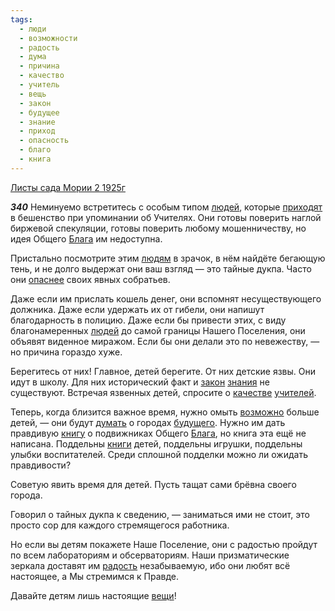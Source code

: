 ```yaml
---
tags:
  - люди
  - возможности
  - радость
  - дума
  - причина
  - качество
  - учитель
  - вещь
  - закон
  - будущее
  - знание
  - приход
  - опасность
  - благо
  - книга
---
```


[Листы сада Мории 2 1925г](/agni/1925)

___340___
Неминуемо встретитесь с особым типом [людей](/tag/#люди), которые [приходят](/tag/#приход) в бешенство при упоминании об Учителях. Они готовы поверить наглой биржевой спекуляции, готовы поверить любому мошенничеству, но идея Общего [Блага](/tag/#[благо](/tag/#благо)) им недоступна.   

Пристально посмотрите этим [людям](/tag/#люди) в зрачок, в нём найдёте бегающую тень, и не долго выдержат они ваш взгляд — это тайные дукпа. Часто они [опаснее](/tag/#опасность) своих явных собратьев.   

Даже если им прислать кошель денег, они вспомнят несуществующего должника. Даже если удержать их от гибели, они напишут благодарность в полицию. Даже если бы привести этих, с виду благонамеренных [людей](/tag/#люди) до самой границы Нашего Поселения, они объявят виденное миражом. Если бы они делали это по невежеству, — но причина гораздо хуже.   

Берегитесь от них! Главное, детей берегите. От них детские язвы. Они идут в школу. Для них исторический факт и [закон](/tag/#закон) [знания](/tag/#знание) не существуют. Встречая язвенных детей, спросите о [качестве](/tag/#качество) [учителей](/tag/#учитель).   

Теперь, когда близится важное время, нужно омыть [возможно](/tag/#возможности) больше детей, — они будут [думать](/tag/#дума) о городах [будущего](/tag/#будущее). Нужно им дать правдивую [книгу](/tag/#книга) о подвижниках Общего [Блага](/tag/#[благо](/tag/#благо)), но книга эта ещё не написана. Поддельны [книги](/tag/#книга) детей, поддельны игрушки, поддельны улыбки воспитателей. Среди сплошной подделки можно ли ожидать правдивости?   

Советую явить время для детей. Пусть тащат сами брёвна своего города.   

Говорил о тайных дукпа к сведению, — заниматься ими не стоит, это просто сор для каждого стремящегося работника.   

Но если вы детям покажете Наше Поселение, они с радостью пройдут по всем лабораториям и обсерваториям. Наши призматические зеркала доставят им [радость](/tag/#радость) незабываемую, ибо они любят всё настоящее, а Мы стремимся к Правде.   

Давайте детям лишь настоящие [вещи](/tag/#вещь)!   

